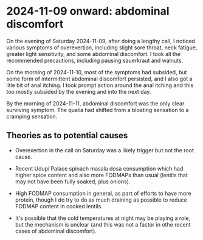 # 2024-11-09 onward: abdominal discomfort

On the evening of Saturday 2024-11-09, after doing a lengthy call, I
noticed various symptoms of overexertion, including slight sore
throat, neck fatigue, greater light sensitivity, and some abdominal
discomfort. I took all the recommended precautions, including pausing
sauerkraut and walnuts.

On the morning of 2024-11-10, most of the symptoms had subsided, but
some form of intermittent abdominal discomfort persisted, and I also
got a litle bit of anal itching. I took prompt action around the anal
itching and this too mostly subsided by the evening and into the next
day.

By the morning of 2024-11-11, abdominal discomfort was the only clear
surviving symptom. The qualia had shifted from a bloating sensation to
a cramping sensation.

## Theories as to potential causes

* Overexertion in the call on Saturday was a likely trigger but not
  the root cause.

* Recent Udupi Palace spinach masala dosa consumption which had higher
  spice content and also more FODMAPs than usual (lentils that may not
  have been fully soaked, plus onions).

* High FODMAP consumption in general, as part of efforts to have more
  protein, though I do try to do as much draining as possible to
  reduce FODMAP content in cooked lentils.

* It's possible that the cold temperatures at night may be playing a
  role, but the mechanism is unclear (and this was not a factor in
  othe recent cases of abdominal discomfort).
